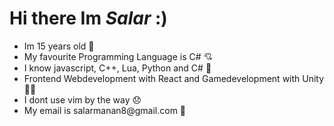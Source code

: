 <h1>Hi there Im <i>Salar</i> :)</h1>

<ul>
  <li>
    Im 15 years old 👶
  </li>
  <li>
    My favourite Programming Language is C# 💘
  </li>
  <li>
    I know javascript, C++, Lua, Python and C# 🤠
  </li>
  <li>
    Frontend Webdevelopment with React and Gamedevelopment with Unity 🧑‍💻
  </li>
  <li> 
    I dont use vim by the way 😞
  </li>
  <li> 
    My email is salarmanan8@gmail.com 👤
  </li>
</ul>
 
<!---
SalarAlo/SalarAlo is a ✨ special ✨ repository because its `README.md` (this file) appears on your GitHub profile.
You can click the Preview link to take a look at your changes.
--->
